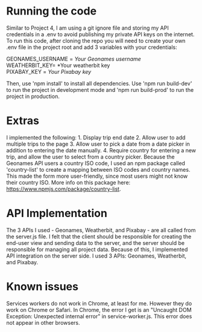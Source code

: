 # Running the code
Similar to Project 4, I am using a git ignore file and storing my API credentials in a .env to avoid publishing my private API keys on the internet. To run this code, after cloning the repo you will need to create your own .env file in the project root and add 3 variables with your credentials: 

GEONAMES_USERNAME = *Your Geonames username* <br/>
WEATHERBIT_KEY= *Your weatherbit key </br>
PIXABAY_KEY = *Your Pixabay key* </br>

Then, use 'npm install' to install all dependencies. Use 'npm run build-dev' to run the project in development mode and 'npm run build-prod' to run the project in production.


# Extras
I implemented the following:
    1. Display trip end date
    2. Allow user to add multiple trips to the page
    3. Allow user to pick a date from a date picker in addition to entering the date manually.
    4. Require country for entering a new trip, and allow the user to select from a country picker. Because the Geonames API users a country ISO code, I used an npm package called 'country-list' to create a mapping between ISO codes and country names. This made the form more user-friendly, since most users might not know their country ISO. More info on this package here: https://www.npmjs.com/package/country-list.

# API Implementation
The 3 APIs I used - Geonames, Weatherbit, and Pixabay - are all called from the server.js file. I felt that the client should be responsible for creating the end-user view and sending data to the server, and the server should be responsible for managing all project data. Because of this, I implemented API integration on the server side. I used 3 APIs: Geonames, Weatherbit, and Pixabay.

# Known issues
Services workers do not work in Chrome, at least for me. However they do work on Chrome or Safari. In Chrome, the error I get is an "Uncaught DOM Exception: Unexpected internal error" in service-worker.js. This error does not appear in other browsers.
